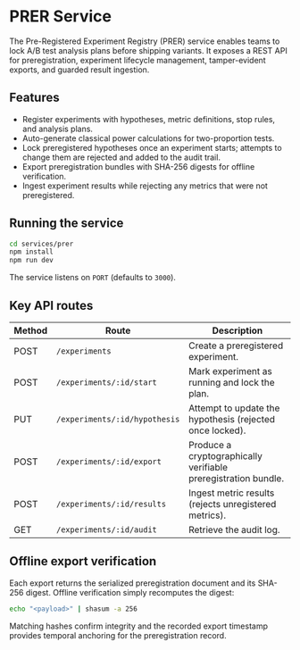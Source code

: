# PRER Service

The Pre-Registered Experiment Registry (PRER) service enables teams to lock A/B test
analysis plans before shipping variants. It exposes a REST API for preregistration,
experiment lifecycle management, tamper-evident exports, and guarded result
ingestion.

## Features

- Register experiments with hypotheses, metric definitions, stop rules, and analysis plans.
- Auto-generate classical power calculations for two-proportion tests.
- Lock preregistered hypotheses once an experiment starts; attempts to change them are
  rejected and added to the audit trail.
- Export preregistration bundles with SHA-256 digests for offline verification.
- Ingest experiment results while rejecting any metrics that were not preregistered.

## Running the service

```bash
cd services/prer
npm install
npm run dev
```

The service listens on `PORT` (defaults to `3000`).

## Key API routes

| Method | Route                           | Description |
| ------ | ------------------------------- | ----------- |
| POST   | `/experiments`                  | Create a preregistered experiment. |
| POST   | `/experiments/:id/start`        | Mark experiment as running and lock the plan. |
| PUT    | `/experiments/:id/hypothesis`   | Attempt to update the hypothesis (rejected once locked). |
| POST   | `/experiments/:id/export`       | Produce a cryptographically verifiable preregistration bundle. |
| POST   | `/experiments/:id/results`      | Ingest metric results (rejects unregistered metrics). |
| GET    | `/experiments/:id/audit`        | Retrieve the audit log. |

## Offline export verification

Each export returns the serialized preregistration document and its SHA-256 digest.
Offline verification simply recomputes the digest:

```bash
echo "<payload>" | shasum -a 256
```

Matching hashes confirm integrity and the recorded export timestamp provides temporal
anchoring for the preregistration record.
